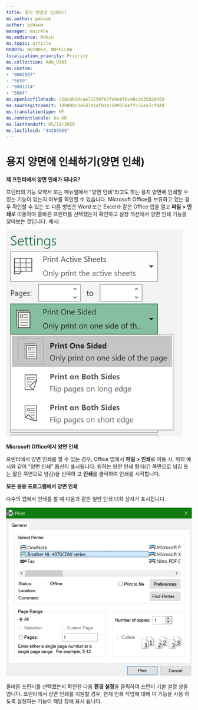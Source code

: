 ```yaml
---
title: 용지 양면에 인쇄하기
ms.author: pebaum
author: pebaum
manager: mnirkhe
ms.audience: Admin
ms.topic: article
ROBOTS: NOINDEX, NOFOLLOW
localization_priority: Priority
ms.collection: Adm_O365
ms.custom:
- "9002957"
- "5659"
- "9001214"
- "5664"
ms.openlocfilehash: c28c8b10cae72550fe7fe8ebf6cebc3635d28459
ms.sourcegitcommit: 18b080c2a5d741af01ec589158effc35ea7cf449
ms.translationtype: HT
ms.contentlocale: ko-KR
ms.lasthandoff: 05/19/2020
ms.locfileid: "44289568"
---
```

# <a name="printing-on-both-sides-of-paper-duplex-printing"></a>용지 양면에 인쇄하기(양면 인쇄)

**제 프린터에서 양면 인쇄가 되나요?**

프린터의 기능 요약서 또는 매뉴얼에서 "양면 인쇄"라고도 하는 용지 양면에 인쇄할 수 있는 기능이 있는지 여부를 확인할 수 있습니다. Microsoft Office를 보유하고 있는 경우 확인할 수 있는 또 다른 방법은 Word 또는 Excel과 같은 Office 앱을 열고 **파일 > 인쇄**로 이동하여 올바른 프린터를 선택했는지 확인하고 설정 섹션에서 양면 인쇄 기능을 찾아보는 것입니다. 예시: 

![프린터 설정](media/print-settings.png)

**Microsoft Office에서 양면 인쇄**

프린터에서 양면 인쇄를 할 수 있는 경우, Office 앱에서 **파일 > 인쇄**로 이동 시, 위의 예시와 같이 "양면 인쇄" 옵션이 표시됩니다.  원하는 양면 인쇄 형식(긴 쪽면으로 넘김 또는 짧은 쪽면으로 넘김)을 선택하 고 **인쇄**를 클릭하여 인쇄를 시작합니다.

**모든 응용 프로그램에서 양면 인쇄**

다수의 앱에서 인쇄를 할 때 다음과 같은 일반 인쇄 대화 상자가 표시됩니다. 

![인쇄 대화 상자](media/print-dialog.png)

올바른 프린터를 선택했는지 확인한 다음 **환경 설정**을 클릭하여 프린터 기본 설정 창을 엽니다. 프린터에서 양면 인쇄를 지원할 경우, 현재 인쇄 작업에 대해 이 기능을 사용 하도록 설정하는 기능이 해당 창에 표시 됩니다.
